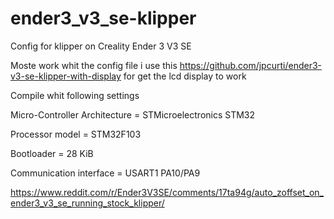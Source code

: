 # ender3_v3_se-klipper
Config for klipper on Creality Ender 3 V3 SE

Moste work whit the config file i use this https://github.com/jpcurti/ender3-v3-se-klipper-with-display for get the lcd display to work

Compile whit following settings


Micro-Controller Architecture = STMicroelectronics STM32

Processor model = STM32F103

Bootloader = 28 KiB

Communication interface = USART1 PA10/PA9

https://www.reddit.com/r/Ender3V3SE/comments/17ta94g/auto_zoffset_on_ender3_v3_se_running_stock_klipper/
